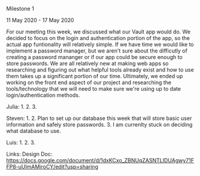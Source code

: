 Milestone 1

11 May 2020 - 17 May 2020

For our meeting this week, we discussed what our Vault app would do. We decided to focus on the login and authentication portion of the app, so the actual app funtionality will relatively simple. If we have time we would like to implement a password manager, but we aren't sure about the difficutly of creating a password mananger or if our app could be secure enough to store passwords. We are all relatively new at making web apps so researching and figuring out what helpful tools already exist and how to use them takes up a significant portion of our time. Ultimately, we ended up working on the front end aspect of our project and researching the tools/technology that we will need to make sure we're using up to date login/authentication methods.


Julia: 
  1. 
  2. 
  3. 

Steven: 
  1. 
  2. Plan to set up our database this week that will store basic user information and safely store passwords. 
  3. I am currenlty stuck on deciding what database to use. 

Luis: 
  1. 
  2. 
  3. 

Links:
Design Doc: https://docs.google.com/document/d/1dxKCxo_ZBNUqZASNTLIDUAgwy71FFP8-uUImAMiroCY/edit?usp=sharing
